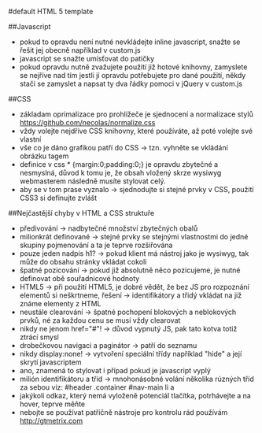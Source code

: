 #default HTML 5 template

##Javascript
- pokud to opravdu není nutné nevkládejte inline javascript, snažte se řešit jej obecně například v custom.js
- javascript se snažte umísťovat do patičky 
- pokud opravdu nutně zvažujete použití již hotové knihovny, zamyslete se nejříve nad tím jestli jí opravdu potřebujete pro dané použití, někdy stači se zamyslet a napsat ty dva řádky pomoci v jQuery v custom.js

##CSS
- základam oprimalizace pro prohlížeče je sjednocení a normalizace stylů https://github.com/necolas/normalize.css
- vždy volejte nejdříve CSS knihovny, které používáte, až poté volejte své vlastní
- vše co je dáno grafikou patří do CSS -> tzn. vyhněte se vkládání obrázku tagem <img />
- definice v css * {margin:0;padding:0;} je opravdu zbytečné a nesmyslná, důvod k tomu je, že obsah vložený skrze wysiwyg webmasterem následně musíte stylovat celý. 
- aby se v tom prase vyznalo -> sjednodujte si stejné prvky v CSS, použití CSS3 si definujte zvlášt

##Nejčastější chyby v HTML a CSS struktuře
- předivování -> nadbytečné množství zbytečných obalů
- milionkrát definované -> stejné prvky se stejnými vlastnostmi do jedné skupiny pojmenování a ta je teprve rozšiřována
- pouze jeden nadpis h1? -> pokud klient má nástroj jako je wysiwyg, tak může do obsahu stránky vkládat cokoli 
- špatné pozicování -> pokud již absolutně něco pozicujeme, je nutné definovat obě souřadnicové hodnoty
- HTML5 -> při použití HTML5, je dobré vědět, že bez JS pro rozpoznání elementů si neškrtneme, řešení -> identifikátory a třidý vkládat na již známe elementy z HTML
- neustále clearování -> špatné pochopení blokových a neblokových prvků, né za každou cenu se musí vždy clearovat
- nikdy ne jenom href="#"! -> důvod vypnutý JS, pak tato kotva totiž ztrácí smysl
- drobečkovou navigaci a paginátor -> patří do seznamu 
- nikdy display:none! -> vytvoření speciální třídy například "hide" a její skrytí javascriptem
- ano, znamená to stylovat i případ pokud je javascript vyplý 
- milión identifikátoru a tříd -> mnohonásobné volání několika rúzných tříd za sebou viz: #header .container #nav-main li a
- jakýkoli odkaz, který nemá vyloženě potenciál tlačítka, potrhávejte a na hover, teprve měňte 
- nebojte se používat patřičně nástroje pro kontrolu rád používám http://gtmetrix.com